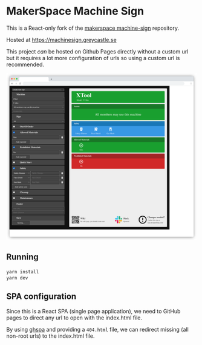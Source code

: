 # MakerSpace Machine Sign

This is a React-only fork of the [makerspace machine-sign](https://github.com/makerspace/machine-sign) repository.

Hosted at https://machinesign.greycastle.se

This project *can* be hosted on Github Pages directly without a custom url but it requires a lot more configuration of urls so using a custom url is recommended.

![App example screenshot](./example-screenshot.png)

## Running

```shell
yarn install
yarn dev
```

## SPA configuration

Since this is a React SPA (single page application), we need to GitHub pages to direct any url to open with the index.html file.

By using [ghspa](https://github.com/websemantics/gh-pages-spa) and providing a `404.html` file, we can redirect missing (all non-root urls) to the index.html file.

